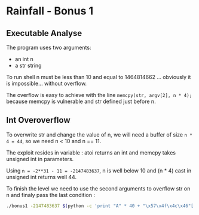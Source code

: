 # Rainfall - Bonus 1

## Executable Analyse

The program uses two arguments: 
- an int n
- a str string

To run shell n must be less than 10 and equal to 1464814662 ... obviously it is impossible... without overflow.  

The overflow is easy to achieve with the line `memcpy(str, argv[2], n * 4);` because memcpy is vulnerable and str defined just before n.  


## Int Overoverflow

To overwrite str and change the value of n, we will need a buffer of size `n * 4 = 44`, so we need n < 10 and n == 11.  

The exploit resides in variable : atoi returns an int and memcpy takes unsigned int in parameters. 

Using `n = -2**31 - 11 = -2147483637`, n is well below 10 and (n * 4) cast in unsigned int returns well 44.  

To finish the level we need to use the second arguments to overflow str on n and finaly pass the last condition :

```bash
./bonus1 -2147483637 $(python -c 'print "A" * 40 + "\x57\x4f\x4c\x46"[::-1]')
```
